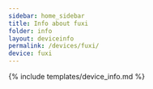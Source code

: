 ```yaml
---
sidebar: home_sidebar
title: Info about fuxi
folder: info
layout: deviceinfo
permalink: /devices/fuxi/
device: fuxi
---
```

{% include templates/device_info.md %}
